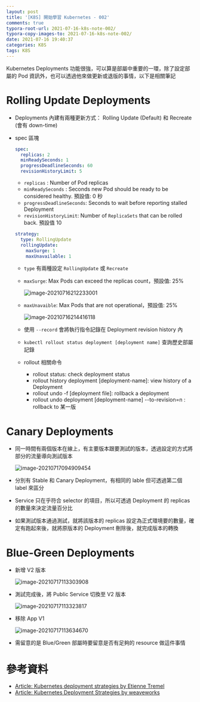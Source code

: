 ```yaml
---
layout: post
title: '[K8S] 開始學習 Kubernetes - 002'
comments: true
typora-root-url: 2021-07-16-k8s-note-002/
typora-copy-images-to: 2021-07-16-k8s-note-002/
date: 2021-07-16 19:40:37
categories: K8S
tags: K8S
---
```


Kubernetes  Deployments 功能很強，可以算是部屬中重要的一環，除了設定部屬的 Pod 資訊外，也可以透過他來做更新或退版的事情，以下是相關筆記

<!-- more -->

# Rolling Update Deployments

* Deployments 內建有兩種更新方式： Rolling Update (Default) 和 Recreate (會有 down-time)

* spec 區塊

  ```yaml
  spec:
    replicas: 2
    minReadySeconds: 1
    progressDeadlineSeconds: 60
    revisionHistoryLimit: 5
  ```

  * `replicas` : Number of Pod replicas
  * `minReadySeconds` : Seconds new Pod should be ready to be considered healthy. 預設值: 0 秒
  * `progressDeadlineSeconds`: Seconds to wait before reporting stalled Deployment
  * `revisionHistoryLimit`: Number of `ReplicaSets` that can be rolled back. 預設值 10

  ```yaml
  strategy:
    type: RollingUpdate
    rollingUpdate:
      maxSurge: 1
      maxUnavailable: 1
  ```

  * `type` 有兩種設定 `RollingUpdate` 或 `Recreate` 

  * `maxSurge`:  Max Pods can exceed the replicas count，預設值: 25%

    ![image-20210716212233001](image-20210716212233001.png)

  * `maxUnavaible`: Max Pods that are not operational，預設值: 25%

    ![image-20210716214416118](image-20210716214416118.png)

  * 使用 `--record` 會將執行指令記錄在 Deployment revision history 內

  * `kubectl rollout status deployment [deployment name]` 查詢歷史部屬記錄

  * rollout 相關命令

    * rollout status: check deployment status
    * rollout history deployment [deployment-name]: view history of a Deployment 
    * rollout undo -f [deployment file]: rollback a deployment
    * rollout undo deployment [deployment-name] --to-revision=n : rollback to 某一版

 # Canary Deployments

* 同一時間有兩個版本在線上，有主要版本跟要測試的版本，透過設定的方式將部分的流量導向測試版本

  ![image-20210717094909454](image-20210717094909454.png)

* 分別有 Stable 和 Canary Deployment，有相同的 lable 但可透過第二個 label 來區分

* Service 只在乎符合 selector 的項目，所以可透過 Deployment 的 replicas 的數量來決定流量百分比

* 如果測試版本通過測試，就將該版本的 replicas 設定為正式環境要的數量，確定有跑起來後，就將原版本的 Deployment 刪除後，就完成版本的轉換

# Blue-Green Deployments

* 新增 V2 版本

  ![image-20210717113303908](image-20210717113303908.png)

* 測試完成後，將 Public Service 切換至 V2 版本

  ![image-20210717113323817](image-20210717113323817.png)

* 移除 App V1

  ![image-20210717113634670](image-20210717113634670.png)

* 需留意的是 Blue/Green 部屬時要留意是否有足夠的 resource 做這件事情

# 參考資料

* [Article: Kubernetes deployment strategies by Etienne Tremel](https://blog.container-solutions.com/kubernetes-deployment-strategies)
* [Article: Kubernetes Deployment Strategies by weaveworks](https://www.weave.works/blog/kubernetes-deployment-strategies)
